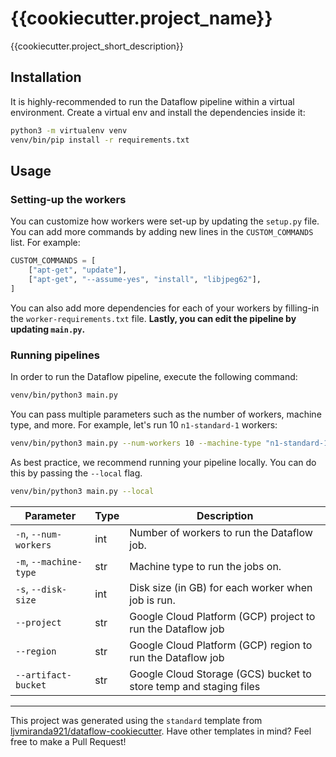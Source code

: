 # {{cookiecutter.project_name}}

{{cookiecutter.project_short_description}}

## Installation

It is highly-recommended to run the Dataflow pipeline within a virtual
environment. Create a virtual env and install the dependencies inside it:

```sh
python3 -m virtualenv venv
venv/bin/pip install -r requirements.txt
```

## Usage


### Setting-up the workers

You can customize how workers were set-up by updating the `setup.py` file. You
can add more commands by adding new lines in the `CUSTOM_COMMANDS` list. For
example:

```python
CUSTOM_COMMANDS = [
    ["apt-get", "update"],
    ["apt-get", "--assume-yes", "install", "libjpeg62"],
]
```

You can also add more dependencies for each of your workers by filling-in the
`worker-requirements.txt` file. **Lastly, you can edit the pipeline by updating
`main.py`.** 

### Running pipelines

In order to run the Dataflow pipeline, execute the following command: 

```sh
venv/bin/python3 main.py
```

You can pass multiple parameters such as the number of workers, machine type,
and more. For example, let's run 10  `n1-standard-1` workers:

```sh
venv/bin/python3 main.py --num-workers 10 --machine-type "n1-standard-1"
```

As best practice, we recommend running your pipeline locally. You can do this
by passing the `--local` flag.

```sh
venv/bin/python3 main.py --local
```

| Parameter              	| Type 	| Description                                        	|
|------------------------	|------	|----------------------------------------------------	|
| `-n`, `--num-workers`  	| int  	| Number of workers to run the Dataflow job.         	|
| `-m`, `--machine-type` 	| str  	| Machine type to run the jobs on.                   	|
| `-s`, `--disk-size`    	| int  	| Disk size (in GB) for each worker when job is run. 	|
| `--project`            	| str  	| Google Cloud Platform (GCP) project to run the Dataflow job                	|
| `--region`             	| str  	| Google Cloud Platform (GCP) region to run the Dataflow job                 	|
| `--artifact-bucket`    	| str  	| Google Cloud Storage (GCS) bucket to store temp and staging files         	|


---

This project was generated using the `standard` template from
[ljvmiranda921/dataflow-cookiecutter](https://github.com/ljvmiranda921/dataflow-cookiecutter).
Have other templates in mind? Feel free to make a Pull Request!

